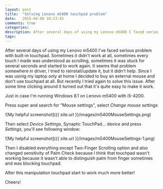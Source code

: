 ```yaml
---
layout: post
title:  "Solving Lenovo m5400 touchpad problem"
date:   2015-04-08 16:23:45
comments: true
categories:
description: After several days of using my Lenovo m5400 I faced serious problem with built-in touchpad. Sometimes it didn't work at all, sometimes every touch I made was understood as scrolling, sometimes it was stuck for several seconds and started to work again. Here is solution to this problem!   
tags: 
---
```

After several days of using my Lenovo m5400 I've faced serious problem with built-in touchpad. Sometimes it didn't work at all, sometimes every touch I made was understood as scrolling, sometimes it was stuck for several seconds and started to work again. It seems that problem somewhere in driver, I tried to reinstall/update it, but it didn't help. Since I was usinig my laptop only at home I decided to buy an external mouse and don't use  touchpad at all. But recently I tried again to solve this issue. After some time clicking around it turned out that it's quite easy to make it work. 

Just in case I'm running Windows 8.1 on Lenovo m5400 with i5-4200.

Press super and search for "Mouse settings", select _Change mouse settings_

![My helpful screenshot]({{ site.url }}/images/m5400MouseSettings.png)

Then select _Device Settings_, Synaptic TouchPad... device and press _Settings_, you'll see following window:

![My helpful screenshot]({{ site.url }}/images/m5400MouseSettings-1.png)

Then I disabled everything except Two-Finger Scrolling option and also changed sensitivity of Palm Check because I think that touchpad wasn't working because it wasn't able to distinguish palm from finger sometimes and was blocking touchpad. 

After this manipulation touchpad start to work much more better!

Cheers!